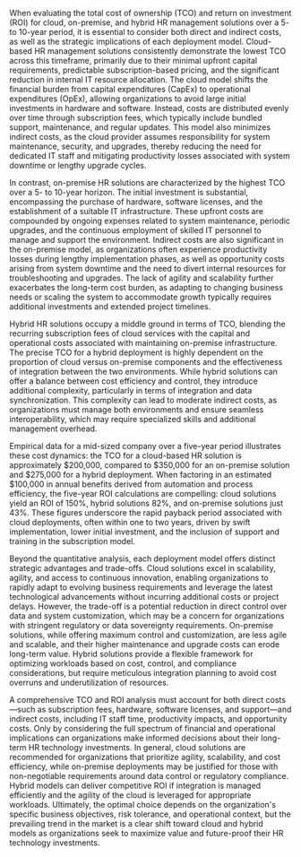 When evaluating the total cost of ownership (TCO) and return on investment (ROI) for cloud, on-premise, and hybrid HR management solutions over a 5- to 10-year period, it is essential to consider both direct and indirect costs, as well as the strategic implications of each deployment model. Cloud-based HR management solutions consistently demonstrate the lowest TCO across this timeframe, primarily due to their minimal upfront capital requirements, predictable subscription-based pricing, and the significant reduction in internal IT resource allocation. The cloud model shifts the financial burden from capital expenditures (CapEx) to operational expenditures (OpEx), allowing organizations to avoid large initial investments in hardware and software. Instead, costs are distributed evenly over time through subscription fees, which typically include bundled support, maintenance, and regular updates. This model also minimizes indirect costs, as the cloud provider assumes responsibility for system maintenance, security, and upgrades, thereby reducing the need for dedicated IT staff and mitigating productivity losses associated with system downtime or lengthy upgrade cycles.

In contrast, on-premise HR solutions are characterized by the highest TCO over a 5- to 10-year horizon. The initial investment is substantial, encompassing the purchase of hardware, software licenses, and the establishment of a suitable IT infrastructure. These upfront costs are compounded by ongoing expenses related to system maintenance, periodic upgrades, and the continuous employment of skilled IT personnel to manage and support the environment. Indirect costs are also significant in the on-premise model, as organizations often experience productivity losses during lengthy implementation phases, as well as opportunity costs arising from system downtime and the need to divert internal resources for troubleshooting and upgrades. The lack of agility and scalability further exacerbates the long-term cost burden, as adapting to changing business needs or scaling the system to accommodate growth typically requires additional investments and extended project timelines.

Hybrid HR solutions occupy a middle ground in terms of TCO, blending the recurring subscription fees of cloud services with the capital and operational costs associated with maintaining on-premise infrastructure. The precise TCO for a hybrid deployment is highly dependent on the proportion of cloud versus on-premise components and the effectiveness of integration between the two environments. While hybrid solutions can offer a balance between cost efficiency and control, they introduce additional complexity, particularly in terms of integration and data synchronization. This complexity can lead to moderate indirect costs, as organizations must manage both environments and ensure seamless interoperability, which may require specialized skills and additional management overhead.

Empirical data for a mid-sized company over a five-year period illustrates these cost dynamics: the TCO for a cloud-based HR solution is approximately $200,000, compared to $350,000 for an on-premise solution and $275,000 for a hybrid deployment. When factoring in an estimated $100,000 in annual benefits derived from automation and process efficiency, the five-year ROI calculations are compelling: cloud solutions yield an ROI of 150%, hybrid solutions 82%, and on-premise solutions just 43%. These figures underscore the rapid payback period associated with cloud deployments, often within one to two years, driven by swift implementation, lower initial investment, and the inclusion of support and training in the subscription model.

Beyond the quantitative analysis, each deployment model offers distinct strategic advantages and trade-offs. Cloud solutions excel in scalability, agility, and access to continuous innovation, enabling organizations to rapidly adapt to evolving business requirements and leverage the latest technological advancements without incurring additional costs or project delays. However, the trade-off is a potential reduction in direct control over data and system customization, which may be a concern for organizations with stringent regulatory or data sovereignty requirements. On-premise solutions, while offering maximum control and customization, are less agile and scalable, and their higher maintenance and upgrade costs can erode long-term value. Hybrid solutions provide a flexible framework for optimizing workloads based on cost, control, and compliance considerations, but require meticulous integration planning to avoid cost overruns and underutilization of resources.

A comprehensive TCO and ROI analysis must account for both direct costs—such as subscription fees, hardware, software licenses, and support—and indirect costs, including IT staff time, productivity impacts, and opportunity costs. Only by considering the full spectrum of financial and operational implications can organizations make informed decisions about their long-term HR technology investments. In general, cloud solutions are recommended for organizations that prioritize agility, scalability, and cost efficiency, while on-premise deployments may be justified for those with non-negotiable requirements around data control or regulatory compliance. Hybrid models can deliver competitive ROI if integration is managed efficiently and the agility of the cloud is leveraged for appropriate workloads. Ultimately, the optimal choice depends on the organization's specific business objectives, risk tolerance, and operational context, but the prevailing trend in the market is a clear shift toward cloud and hybrid models as organizations seek to maximize value and future-proof their HR technology investments.